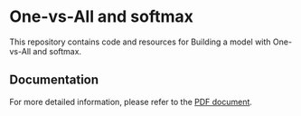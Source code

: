 # One-vs-All and softmax

This repository contains code and resources for Building a model with One-vs-All and softmax.

## Documentation

For more detailed information, please refer to the [PDF document](./pdf.pdf).
